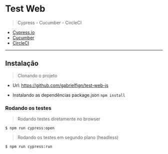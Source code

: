 # Test Web

> Cypress - Cucumber - CircleCI

- [Cypress.io](https://www.cypress.io/)
- [Cucumber](https://cucumber.io/)
- [CircleCI](https://circleci.com/)

---

## Instalação

> Clonando o projeto
 - Url: https://github.com/gabrielfign/test-web-js

- Instalando as dependências package.json
`npm install`

### Rodando os testes

> Rodando testes diretamente no browser

```shell
$ npm run cypress:open
```

> Rodando os testes em segundo plano (headless)

```shell
$ npm run cypress:run
```